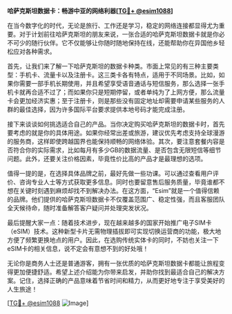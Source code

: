 **哈萨克斯坦数据卡：畅游中亚的网络利器[[TG💪+ @esim1088](https://t.me/s/esim1088)]**

在当今数字化的时代，无论是旅行、工作还是学习，稳定的网络连接都显得尤为重要。对于计划前往哈萨克斯坦的朋友来说，一张合适的哈萨克斯坦数据卡就是你必不可少的随行伙伴。它不仅能够让你随时随地保持在线，还能帮助你在异国他乡轻松应对各种需求。

首先，让我们来了解一下哈萨克斯坦的数据卡种类。市面上常见的有三种主要类型：手机卡、流量卡以及注册卡。这三类卡各有特点，适用于不同场景。比如，如果你需要一部手机长期使用，并且希望享受语音通话与短信服务，那么选择一张手机卡就再合适不过了；而如果你只是短期停留，或者单纯为了上网方便，那么流量卡会更加经济实惠；至于注册卡，则是那些没有固定地址却需要申请某些服务的人群的最佳选择，因为许多国际平台要求提供本地号码才能完成注册。

接下来谈谈如何挑选适合自己的产品。当你决定购买哈萨克斯坦的数据卡时，首先要考虑的就是你的具体用途。如果你经常出差或旅游，建议优先考虑支持全球漫游的服务商，这样即使跨越国界也能保持顺畅的网络体验。其次，要注意套餐内容是否符合你的实际需求，比如每月有多少GB的数据流量、是否包含无限短信等细节问题。此外，还要关注价格因素，毕竟性价比高的产品才是最理想的选项。

值得一提的是，在选择具体品牌之前，最好先做一些功课。可以通过查看用户评价、咨询专业人士等方式获取更多信息。同时也要留意售后服务质量，毕竟谁都不想在关键时刻遇到麻烦却找不到解决办法。在这方面，“Esim”就是一个值得信赖的品牌。他们提供的哈萨克斯坦数据卡不仅覆盖范围广、稳定性强，而且客服团队全天候待命，随时准备解答客户疑问并处理突发状况。

最后提醒大家一点：随着技术进步，现在越来越多的国家开始推广电子SIM卡（eSIM）技术。这种新型卡片无需物理插拔即可实现切换运营商的功能，极大地方便了频繁更换地点的用户。因此，在选购传统实体卡的同时，不妨也关注一下eSIM卡的相关信息，说不定会有意想不到的好处哦！

无论你是商务人士还是普通游客，拥有一张优质的哈萨克斯坦数据卡都能让旅程变得更加便捷舒适。希望上述介绍能为你带来启发，并助你找到最适合自己的解决方案。记住，选择正确的产品意味着节省时间和精力，从而更好地专注于享受美好的人生旅途！

[[TG💪+ @esim1088](https://t.me/s/esim1088) ![Image](https://i.postimg.cc/4NQfJmqS/Snipaste-2025-05-13-00-14-12.png)]